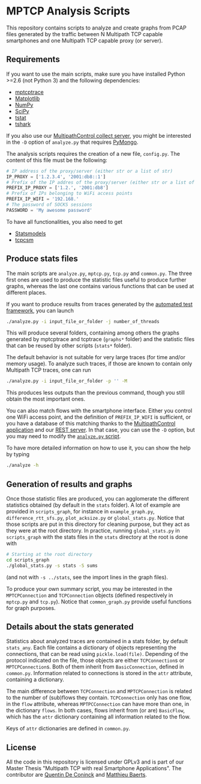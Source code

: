 MPTCP Analysis Scripts
======================

This repository contains scripts to analyze and create graphs from PCAP files generated by the traffic between N Multipath TCP capable smartphones and one Multipath TCP capable proxy (or server).

Requirements
------------
If you want to use the main scripts, make sure you have installed Python >=2.6 (not Python 3) and the following dependencies:
  * [mptcptrace](https://bitbucket.org/bhesmans/mptcptrace)
  * [Matplotlib](http://matplotlib.org/)
  * [NumPy](https://pypi.python.org/pypi/numpy/)
  * [SciPy](http://www.scipy.org/scipylib/download.html)
  * [tstat](http://tstat.tlc.polito.it)
  * [tshark](https://www.wireshark.org/docs/man-pages/tshark.html)

If you also use our [MultipathControl collect server](https://github.com/MPTCP-smartphone-thesis/server-collect-mpctrl), you might be interested in the `-D` option of `analyze.py` that requires [PyMongo](http://api.mongodb.org/python/current/).

The analysis scripts requires the creation of a new file, `config.py`. The content of this file must be the following:
```python
# IP address of the proxy/server (either str or a list of str)
IP_PROXY = ['1.2.3.4', '2001:db8::1']
# Prefix of the IP addres of the proxy/server (either str or a list of str)
PREFIX_IP_PROXY = ['1.2.', '2001:db8']
# Prefix of IPs belonging to WiFi access points
PREFIX_IP_WIFI = '192.168.'
# The password of SOCKS sessions
PASSWORD = 'My awesome password'
```

To have all functionalities, you also need to get
  * [Statsmodels](http://statsmodels.sourceforge.net/)
  * [tcpcsm](http://www.wand.net.nz/~salcock/tcpcsm/)

Produce stats files
-------------------
The main scripts are `analyze.py`, `mptcp.py`, `tcp.py` and `common.py`.
The three first ones are used to produce the statistic files useful to produce further graphs, whereas the last one contains various functions that can be used at different places.

If you want to produce results from traces generated by the [automated test framework](https://github.com/MPTCP-smartphone-thesis/uitests), you can launch

```bash
./analyze.py -i input_file_or_folder -j number_of_threads
```

This will produce several folders, containing among others the graphs generated by mptcptrace and tcptrace (`graphs*` folder) and  the statistic files that can be reused by other scripts (`stats*` folder).

The default behavior is not suitable for very large traces (for time and/or memory usage).
To analyze such traces, if those are known to contain only Multipath TCP traces, one can run

```bash
./analyze.py -i input_file_or_folder -p '' -M
```

This produces less outputs than the previous command, though you still obtain the most important ones.

You can also match flows with the smartphone interface.
Either you control one WiFi access point, and the definition of `PREFIX_IP_WIFI` is sufficient, or you have a database of this matching thanks to the [MultipathControl application](https://bitbucket.org/baertsm/multipathcontrol/overview) and our [REST server](https://github.com/MPTCP-smartphone-thesis/server-collect-mpctrl).
In that case, you can use the `-D` option, but you may need to modify the [`analyze.py` script](https://github.com/MPTCP-smartphone-thesis/pcap-measurement/blob/master/analyze.py#L222).

To have more detailed information on how to use it, you can show the help by typing

```bash
./analyze -h
```

Generation of results and graphs
--------------------------------

Once those statistic files are produced, you can agglomerate the different statistics obtained (by default in the `stats` folder).
A lot of example are provided in `scripts_graph`, for instance in `example_graph.py`, `difference_rtt_sfs.py`, `plot_acksize.py` or `global_stats.py`.
Notice that those scripts are put in this directory for cleaning purpose, but they act as they were at the root directory.
In practice, running `global_stats.py` in `scripts_graph` with the stats files in the `stats` directory at the root is done with
```bash
# Starting at the root directory
cd scripts_graph
./global_stats.py -s stats -S sums
```

(and not with `-s ../stats`, see the import lines in the graph files).

To produce your own summary script, you may be interested in the `MPTCPConnection` and `TCPConnection` objects (defined respectively in `mptcp.py` and `tcp.py`).
Notice that `common_graph.py` provide useful functions for graph purposes.


Details about the stats generated
---------------------------------
Statistics about analyzed traces are contained in a stats folder, by default `stats_any`.
Each file contains a dictionary of objects representing the connections, that can be read using `pickle.load(file)`.
Depending of the protocol indicated on the file, those objects are either `TCPConnection`s or `MPTCPConnection`s.
Both of them inherit from `BasicConnection`, defined in `common.py`.
Information related to connections is stored in the `attr` attribute, containing a dictionary.

The main difference between `TCPConnection` and `MPTCPConnection` is related to the number of (sub)flows they contain.
`TCPConnection` only has one flow, in the `flow` attribute, whereas `MPTPCConnection` can have more than one, in the dictionary `flows`.
In both cases, flows inherit from (or are) `BasicFlow`, which has the `attr` dictionary containing all information related to the flow.

Keys of `attr` dictionaries are defined in `common.py`.

License
-------
All the code in this repository is licensed under GPLv3 and is part of our Master Thesis "Multipath TCP with real Smartphone Applications".
The contributor are [Quentin De Coninck](https://github.com/qdeconinck) and [Matthieu Baerts](https://github.com/matttbe).

